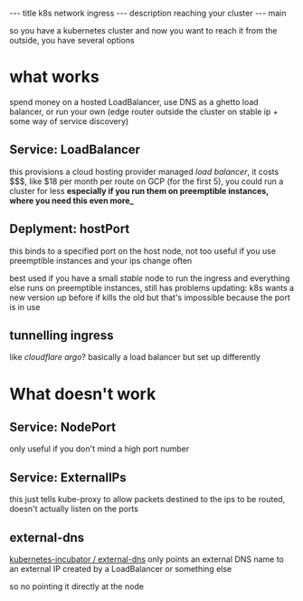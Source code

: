 --- title
k8s network ingress
--- description
reaching your cluster
--- main


so you have a kubernetes cluster and now you want to reach it from the outside,
you have several options

# what works

spend money on a hosted LoadBalancer,
use DNS as a ghetto load balancer,
or run your own (edge router outside the cluster on stable ip + some way of service discovery)

## Service: LoadBalancer

this provisions a cloud hosting provider managed _load balancer_,
it costs \$\$$,
like $18 per month per route on GCP (for the first 5),
you could run a cluster for less
**especially if you run them on preemptible instances, where you need this even more\_**

## Deplyment: hostPort

this binds to a specified port on the host node,
not too useful if you use preemptible instances and your ips change often

best used if you have a small _stable_ node to run the ingress
and everything else runs on preemptible instances,
still has problems updating:
k8s wants a new version up before if kills the old
but that's impossible because the port is in use

## tunnelling ingress

like _cloudflare argo_?
basically a load balancer but set up differently

# What doesn't work

## Service: NodePort

only useful if you don't mind a high port number

## Service: ExternalIPs

this just tells kube-proxy to allow packets destined to the ips to be routed,
doesn't actually listen on the ports

## external-dns

[kubernetes-incubator / external-dns](https://github.com/kubernetes-incubator/external-dns)
only points an external DNS name to an external IP created by a LoadBalancer or something else

so no pointing it directly at the node
